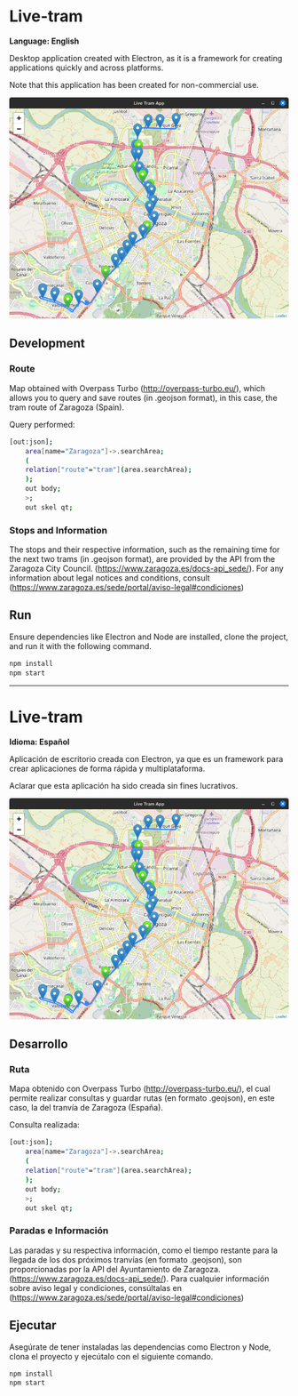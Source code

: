 # Live-tram

**Language: English**

Desktop application created with Electron, as it is a framework for creating applications quickly and across platforms.

Note that this application has been created for non-commercial use.

![Screenshot](https://raw.githubusercontent.com/CodeOfVictor/Live-tram/main/img/Screenshot.png?token=GHSAT0AAAAAACURBWHVKJBU3CRVBXTA3MVCZVGWHEA)

## Development

### Route
Map obtained with Overpass Turbo (http://overpass-turbo.eu/), which allows you to query and save routes (in .geojson format), in this case, the tram route of Zaragoza (Spain).

Query performed:
```bash
[out:json];
    area[name="Zaragoza"]->.searchArea;
    (
    relation["route"="tram"](area.searchArea);
    );
    out body;
    >;
    out skel qt;
```
### Stops and Information
The stops and their respective information, such as the remaining time for the next two trams (in .geojson format), are provided by the API from the Zaragoza City Council. (https://www.zaragoza.es/docs-api_sede/). For any information about legal notices and conditions, consult (https://www.zaragoza.es/sede/portal/aviso-legal#condiciones)

## Run

Ensure dependencies like Electron and Node are installed, clone the project, and run it with the following command.

```bash
npm install
npm start
```

---

# Live-tram

**Idioma: Español**

Aplicación de escritorio creada con Electron, ya que es un framework para crear aplicaciones de forma rápida y multiplataforma.

Aclarar que esta aplicación ha sido creada sin fines lucrativos.

![Captura de ventana](https://raw.githubusercontent.com/CodeOfVictor/Live-tram/main/img/Screenshot.png?token=GHSAT0AAAAAACURBWHVKJBU3CRVBXTA3MVCZVGWHEA)

## Desarrollo

### Ruta
Mapa obtenido con Overpass Turbo (http://overpass-turbo.eu/), el cual permite realizar consultas y guardar rutas (en formato .geojson), en este caso, la del tranvía de Zaragoza (España).

Consulta realizada:
```bash
[out:json];
    area[name="Zaragoza"]->.searchArea;
    (
    relation["route"="tram"](area.searchArea);
    );
    out body;
    >;
    out skel qt;
```
### Paradas e Información
Las paradas y su respectiva información, como el tiempo restante para la llegada de los dos próximos tranvías (en formato .geojson), son proporcionadas por la API del Ayuntamiento de Zaragoza. (https://www.zaragoza.es/docs-api_sede/). Para cualquier información sobre aviso legal y condiciones, consúltalas en (https://www.zaragoza.es/sede/portal/aviso-legal#condiciones)

## Ejecutar

Asegúrate de tener instaladas las dependencias como Electron y Node, clona el proyecto y ejecútalo con el siguiente comando.

```bash
npm install
npm start
```
